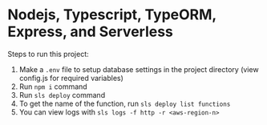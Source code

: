 # Nodejs, Typescript, TypeORM, Express, and Serverless

Steps to run this project:

1. Make a `.env` file to setup database settings in the project directory (view config.js for required variables)
2. Run `npm i` command
3. Run `sls deploy` command
4. To get the name of the function, run `sls deploy list functions`
5. You can view logs with `sls logs -f http -r <aws-region-n>`